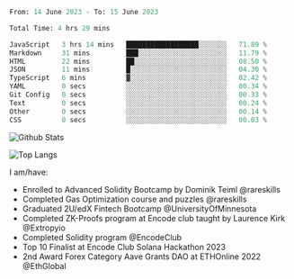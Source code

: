 <div align="left">
<div/>
  
<!--START_SECTION:waka-->

```python
From: 14 June 2023 - To: 15 June 2023

Total Time: 4 hrs 29 mins

JavaScript   3 hrs 14 mins   ██████████████████░░░░░░░   71.89 %
Markdown     31 mins         ███░░░░░░░░░░░░░░░░░░░░░░   11.79 %
HTML         22 mins         ██░░░░░░░░░░░░░░░░░░░░░░░   08.50 %
JSON         11 mins         █░░░░░░░░░░░░░░░░░░░░░░░░   04.30 %
TypeScript   6 mins          ▓░░░░░░░░░░░░░░░░░░░░░░░░   02.42 %
YAML         0 secs          ░░░░░░░░░░░░░░░░░░░░░░░░░   00.34 %
Git Config   0 secs          ░░░░░░░░░░░░░░░░░░░░░░░░░   00.33 %
Text         0 secs          ░░░░░░░░░░░░░░░░░░░░░░░░░   00.24 %
Other        0 secs          ░░░░░░░░░░░░░░░░░░░░░░░░░   00.14 %
CSS          0 secs          ░░░░░░░░░░░░░░░░░░░░░░░░░   00.03 %
```

<!--END_SECTION:waka-->
   
![Github Stats](https://github-readme-stats.vercel.app/api?username=mmsaki&show_icons=true&bg_color=00000000)
  
![Top Langs](https://github-readme-stats.vercel.app/api/top-langs/?username=mmsaki&count_private=true&layout=compact&langs_count=8&hide=jupyter%20notebook)
   
I am/have:
- Enrolled to Advanced Solidity Bootcamp by Dominik Teiml @rareskills
- Completed Gas Optimization course and puzzles @rareskills
- Graduated 2U/edX Fintech Bootcamp @UniversityOfMinnesota
- Completed ZK-Proofs program at Encode club taught by Laurence Kirk @Extropyio
- Completed Solidity program @EncodeClub
- Top 10 Finalist at Encode Club Solana Hackathon 2023
- 2nd Award Forex Category Aave Grants DAO at ETHOnline 2022 @EthGlobal
